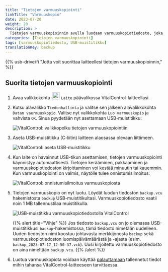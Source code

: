 ```yaml
---
title: "Tietojen varmuuskopiointi"
linkTitle: "Varmuuskopio"
date: 2023-07-20
weight: 20
description: >
  Tietojen varmuuskopioinnin avulla luodaan varmuuskopiotiedosto, joka sisältää kaikki VitalControl-laitteessa tallennetut tiedot.
categories: [Tietojen varmuuskopiointi]
tags: [varmuuskopiotiedosto, USB-muistitikku]
translationKey: backup
---
```

{{% usb-drive/fi "Jotta voit suorittaa laitteellesi tietojen varmuuskopioinnin," %}}

## Suorita tietojen varmuuskopiointi

1. Avaa valikkokohta &nbsp;<img src="/icons/device.svg" width="23" align="bottom" alt="Laite" /> `Laite` päävalikossa VitalControl-laitteellasi.

2. Kutsu alavalikko `Tiedonhallinta` ja valitse sen jälkeen alavalikkokohta `Datan vaermuuskopio`. Valitse nyt valikkokohta `Luo varmuuskopio` ja vahvista `OK`. Sinua pyydetään nyt asettamaan USB-muistitikku:

   ![VitalControl: valikkopolku tietojen varmuuskopiointiin](../images/backup.png "Kutsu tietojen varmuuskopiointi")

3. Aseta USB-muistitikku (C-liitin) laitteen alaosassa olevaan liittimeen.

   ![VitalControl: aseta USB-muistitikku](/images/firmware/update/plug-in-dual-usb-stick.svg "Aseta USB-muistitikku")

4. Kun laite on havainnut USB-tikun asettamisen, tietojen varmuuskopiointi käynnistyy automaattisesti. Tietojen kerääminen, pakkaaminen ja varmuuskopiotiedoston kirjoittaminen voi kestää minuutin tai kauemmin. Kun varmuuskopiointi on valmis, näytölle tulee onnistumisilmoitus:

   ![VitalControl: onnistumisilmoitus varmuuskopiosta](../images/backup-done.png "Onnistunut tietojen varmuuskopiointi")

5. Tietojen varmuuskopio on nyt luotu. Löydät luodun tiedoston `backup.vcu` hakemistosta `backup` USB-muistitikultasi. Varmuuskopiotiedosto vaatii noin 1 MB tallennustilaa muistitikulla.

   ![USB-muistitikku varmuuskopiotiedostolla VitalControl](../images/backup-file.png "USB-muistitikku varmuuskopiotiedostolla")

   {{% alert title="Vihje" %}}
  Jos tiedosto `backup.vcu` on jo olemassa USB-muistitikkusi `backup`-hakemistossa, tämä tiedosto nimetään uudelleen. Uuden tiedoston nimi koostuu johtavasta merkkijonosta `backup` sekä varmuuskopiotiedoston luomispäivämäärästä ja -ajasta (esim. `backup_2023-07-17_12-50-37.vcb`). Uusi kirjoitettu varmuuskopiotiedosto on aina nimeltään `backup.vcu`.
    {{% /alert %}}

6. Luotua varmuuskopiota voidaan käyttää [palauttamaan](../restore) tallennetut tiedot mihin tahansa VitalControl-laitteeseen tarvittaessa.
